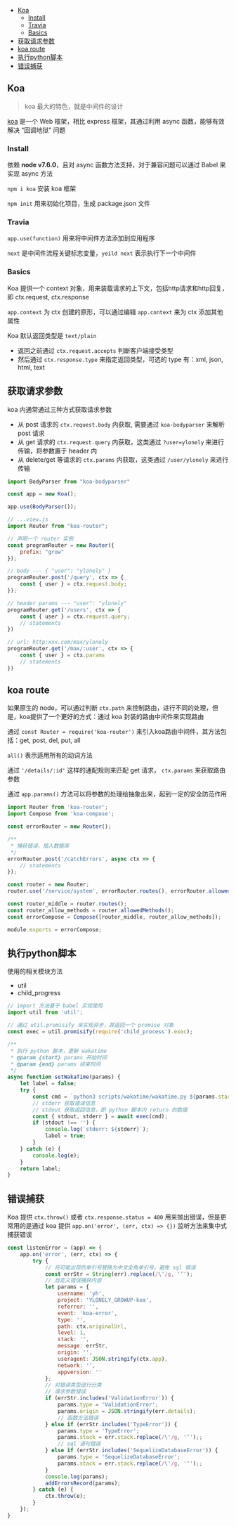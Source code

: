 <!-- MarkdownTOC -->

- [Koa](#koa)
    - [Install](#install)
    - [Travia](#travia)
    - [Basics](#basics)
- [获取请求参数](#%E8%8E%B7%E5%8F%96%E8%AF%B7%E6%B1%82%E5%8F%82%E6%95%B0)
- [koa route](#koa-route)
- [执行python脚本](#%E6%89%A7%E8%A1%8Cpython%E8%84%9A%E6%9C%AC)
- [错误捕获](#%E9%94%99%E8%AF%AF%E6%8D%95%E8%8E%B7)

<!-- /MarkdownTOC -->

## Koa

> koa 最大的特色，就是中间件的设计

[koa]((https://koa.bootcss.com/#application)) 是一个 Web 框架，相比 express 框架，其通过利用 async 函数，能够有效解决 “回调地狱” 问题

### Install

依赖 **node v7.6.0**，且对 async 函数方法支持，对于兼容问题可以通过 Babel 来实现 async 方法

`npm i koa` 安装 koa 框架

`npm init` 用来初始化项目，生成 package.json 文件


### Travia

`app.use(function)` 用来将中间件方法添加到应用程序

`next` 是中间件流程关键标志变量，`yeild next` 表示执行下一个中间件


### Basics

Koa 提供一个 context 对象，用来装载请求的上下文，包括http请求和http回复，即 ctx.request, ctx.response

`app.context` 为 ctx 创建的原形，可以通过编辑 `app.context` 来为 ctx 添加其他属性

Koa 默认返回类型是 `text/plain`

- 返回之前通过 `ctx.request.accepts` 判断客户端接受类型
- 然后通过 `ctx.response.type` 来指定返回类型，可选的 type 有：xml, json, html, text


## 获取请求参数

koa 内通常通过三种方式获取请求参数

- 从 post 请求的 `ctx.request.body` 内获取, 需要通过 `koa-bodyparser` 来解析 post 请求
- 从 get 请求的 `ctx.request.query` 内获取，这类通过 `?user=ylonely` 来进行传输，将参数置于 header 内
- 从 delete/get 等请求的 `ctx.params` 内获取，这类通过 `/user/ylonely` 来进行传输

```js
import BodyParser from "koa-bodyparser"

const app = new Koa();

app.use(BodyParser());

// ...view.js
import Router from "koa-router";

// 声明一个 router 实例
const programRouter = new Router({
    prefix: "grow"
});

// body --- { "user": "ylonely" }
programRouter.post('/query', ctx => {
    const { user } = ctx.request.body;
});

// header params --- "user": "ylonely"
programRouter.get('/users', ctx => {
    const { user } = ctx.request.query;
    // statements
})

// url: http:xxx.com/max/ylonely
programRouter.get('/max/:user', ctx => {
    const { user } = ctx.params
    // statements
})
```


## koa route

如果原生的 node，可以通过判断 `ctx.path` 来控制路由，进行不同的处理，但是，koa提供了一个更好的方式：通过 koa 封装的路由中间件来实现路由

通过 `const Router = require('koa-router')` 来引入koa路由中间件，其方法包括：get, post, del, put, all

`all()` 表示适用所有的动词方法

通过 `'/details/:id'` 这样的通配规则来匹配 get 请求， `ctx.params` 来获取路由参数

通过 `app.params()` 方法可以将参数的处理给抽象出来，起到一定的安全防范作用

```js
import Router from 'koa-router';
import Compose from 'koa-compose';

const errorRouter = new Router();

/**
 * 捕获错误，插入数据库
 */
errorRouter.post('/catchErrors', async ctx => {
    // statements
});

const router = new Router;
router.use('/service/system', errorRouter.routes(), errorRouter.allowedMethods());

const router_middle = router.routes();
const router_allow_methods = router.allowedMethods();
const errorCompose = Compose([router_middle, router_allow_methods]);

module.exports = errorCompose;
```


## 执行python脚本

使用的相关模块方法

- util
- child_progress

```js
// import 方法基于 babel 实现使用
import util from 'util';

// 通过 util.promisify 来实现异步，其返回一个 promise 对象
const exec = util.promisify(require('child_process').exec);

/**
 * 执行 python 脚本，更新 wakatime
 * @param {start} params 开始时间
 * @param {end} params 结束时间
 */
async function setWakaTime(params) {
    let label = false;
    try {
        const cmd = `python3 scripts/wakatime/wakatime.py ${params.start} ${params.end} False`;
        // stderr 获取错误信息
        // stdout 获取返回信息，即 python 脚本内 return 的数据
        const { stdout, stderr } = await exec(cmd);
        if (stdout !== '') {
            console.log(`stderr: ${stderr}`);
            label = true;
        }
    } catch (e) {
        console.log(e);
    }
    return label;
}
```

## 错误捕获

Koa 提供 `ctx.throw()` 或者 `ctx.response.status = 400` 用来抛出错误，但是更常用的是通过 koa 提供 `app.on('error', (err, ctx) => {})` 监听方法来集中式捕获错误

```js
const listenError = (app) => {
    app.on('error', (err, ctx) => {
        try {
            // 将可能出现的单引号替换为中文全角单引号，避免 sql 错误
            const errStr = String(err).replace(/\'/g, '‘');
            // 自定义错误捕获内容
            let params = {
                username: 'yh',
                project: 'YLONELY_GROWUP-koa',
                referrer: '',
                event: 'koa-error',
                type: '',
                path: ctx.originalUrl,
                level: 1,
                stack: '',
                message: errStr,
                origin: '',
                useragent: JSON.stringify(ctx.app),
                network: '',
                appversion: ''
            };
            // 对错误类型进行分类
            // 请求参数错误
            if (errStr.includes('ValidationError')) {
                params.type = 'ValidationError';
                params.origin = JSON.stringify(err.details);
                // 函数方法错误
            } else if (errStr.includes('TypeError')) {
                params.type = 'TypeError';
                params.stack = err.stack.replace(/\'/g, '‘');;
                // sql 语句错误
            } else if (errStr.includes('SequelizeDatabaseError')) {
                params.type = 'SequelizeDatabaseError';
                params.stack = err.stack.replace(/\'/g, '‘');;
            }
            console.log(params);
            addErrorsRecord(params);
        } catch (e) {
            ctx.throw(e);
        }
    });
}
```










